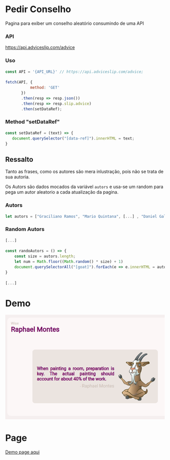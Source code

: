 # Pedir Conselho
Pagina para exiber um conselho aleatório consumindo de uma API

### API
 https://api.adviceslip.com/advice
 
 ### Uso
 ```js
 const API = '{API_URL}' // https://api.adviceslip.com/advice;
 
 fetch(API, {
            method: 'GET'
        })
        .then(resp => resp.json())
        .then(resp => resp.slip.advice)
        .then(setDataRef);
 ```
 ### Method "setDataRef"
 ```js
 const setDataRef = (text) => {
    document.querySelector("[data-ref]").innerHTML = text;
 }
 ```

## Ressalto
Tanto as frases, como os autores são mera inlustração, pois não se trata de sua autoria.

Os Autors são dados mocados da variável `autors` e usa-se um random para pega um autor aleatorio a cada atualização da pagina.

### Autors
```js
let autors = ["Graciliano Ramos", "Mario Quintana", [...] , "Daniel Galera"]
```

### Random Autors
```js
[...]

const randoAutors = () => {
    const size = autors.length;
    let num = Math.floor((Math.random() * size) + 1)
    document.querySelectorAll("[goat]").forEach(e => e.innerHTML = autors[num])
}

[...]
```
# Demo
![demo](assets/demo.png)

# Page
[Demo page aqui](https://leltonborges.github.io/perdir-conselho/)
